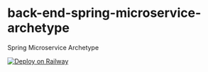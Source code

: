 # back-end-spring-microservice-archetype
Spring Microservice Archetype

[![Deploy on Railway](https://railway.app/button.svg)](https://railway.app/template/JvYvDw?referralCode=jesus-unir)
